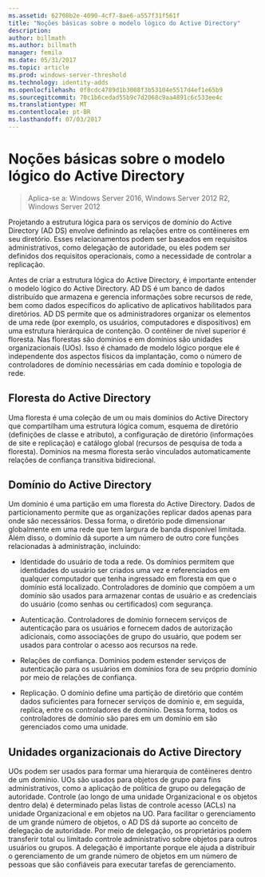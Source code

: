 ```yaml
---
ms.assetid: 62708b2e-4090-4cf7-8ae6-a557f31f561f
title: "Noções básicas sobre o modelo lógico do Active Directory"
description: 
author: billmath
ms.author: billmath
manager: femila
ms.date: 05/31/2017
ms.topic: article
ms.prod: windows-server-threshold
ms.technology: identity-adds
ms.openlocfilehash: 0f8cdc4789d1b3008f3b53104e5517d4ef1e65b9
ms.sourcegitcommit: 70c1b6cedad55b9c7d2068c9aa4891c6c533ee4c
ms.translationtype: MT
ms.contentlocale: pt-BR
ms.lasthandoff: 07/03/2017
---
```

# <a name="understanding-the-active-directory-logical-model"></a>Noções básicas sobre o modelo lógico do Active Directory

>Aplica-se a: Windows Server 2016, Windows Server 2012 R2, Windows Server 2012

Projetando a estrutura lógica para os serviços de domínio do Active Directory (AD DS) envolve definindo as relações entre os contêineres em seu diretório. Esses relacionamentos podem ser baseados em requisitos administrativos, como delegação de autoridade, ou eles podem ser definidos dos requisitos operacionais, como a necessidade de controlar a replicação.  
  
Antes de criar a estrutura lógica do Active Directory, é importante entender o modelo lógico do Active Directory. AD DS é um banco de dados distribuído que armazena e gerencia informações sobre recursos de rede, bem como dados específicos do aplicativo de aplicativos habilitados para diretórios. AD DS permite que os administradores organizar os elementos de uma rede (por exemplo, os usuários, computadores e dispositivos) em uma estrutura hierárquica de contenção. O contêiner de nível superior é floresta. Nas florestas são domínios e em domínios são unidades organizacionais (UOs). Isso é chamado de modelo lógico porque ele é independente dos aspectos físicos da implantação, como o número de controladores de domínio necessárias em cada domínio e topologia de rede.  
  
## <a name="active-directory-forest"></a>Floresta do Active Directory  
Uma floresta é uma coleção de um ou mais domínios do Active Directory que compartilham uma estrutura lógica comum, esquema de diretório (definições de classe e atributo), a configuração de diretório (informações de site e replicação) e catálogo global (recursos de pesquisa de toda a floresta). Domínios na mesma floresta serão vinculados automaticamente relações de confiança transitiva bidirecional.  
  
## <a name="active-directory-domain"></a>Domínio do Active Directory  
Um domínio é uma partição em uma floresta do Active Directory. Dados de particionamento permite que as organizações replicar dados apenas para onde são necessários. Dessa forma, o diretório pode dimensionar globalmente em uma rede que tem largura de banda disponível limitada. Além disso, o domínio dá suporte a um número de outro core funções relacionadas à administração, incluindo:  
  
-   Identidade do usuário de toda a rede. Os domínios permitem que identidades do usuário ser criados uma vez e referenciados em qualquer computador que tenha ingressado em floresta em que o domínio está localizado. Controladores de domínio que compõem a um domínio são usados para armazenar contas de usuário e as credenciais do usuário (como senhas ou certificados) com segurança.  
  
-   Autenticação. Controladores de domínio fornecem serviços de autenticação para os usuários e fornecem dados de autorização adicionais, como associações de grupo do usuário, que podem ser usados para controlar o acesso aos recursos na rede.  
  
-   Relações de confiança. Domínios podem estender serviços de autenticação para os usuários em domínios fora de seu próprio domínio por meio de relações de confiança.  
  
-   Replicação. O domínio define uma partição de diretório que contém dados suficientes para fornecer serviços de domínio e, em seguida, replica, entre os controladores de domínio. Dessa forma, todos os controladores de domínio são pares em um domínio em são gerenciados como uma unidade.  
  
## <a name="active-directory-organizational-units"></a>Unidades organizacionais do Active Directory  
UOs podem ser usados para formar uma hierarquia de contêineres dentro de um domínio. UOs são usados para objetos de grupo para fins administrativos, como a aplicação de política de grupo ou delegação de autoridade. Controle (ao longo de uma unidade Organizacional e os objetos dentro dela) é determinado pelas listas de controle acesso (ACLs) na unidade Organizacional e em objetos na UO. Para facilitar o gerenciamento de um grande número de objetos, o AD DS dá suporte ao conceito de delegação de autoridade. Por meio de delegação, os proprietários podem transferir total ou limitado controle administrativo sobre objetos para outros usuários ou grupos. A delegação é importante porque ele ajuda a distribuir o gerenciamento de um grande número de objetos em um número de pessoas que são confiáveis para executar tarefas de gerenciamento.  
  


